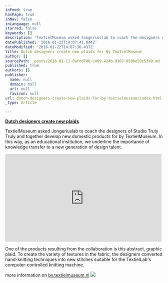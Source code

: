 ```yaml
---
inFeed: true
hasPage: true
inNav: false
inLanguage: null
starred: false
keywords: []
description: 'TextielMuseum asked Jongeriuslab to coach the designers of Studio Truly Truly and together develop new domestic products for by TextielMuseum. In this way, as an educational institution, we underline the importance of knowledge transfer to a new generation of design talent. One of the products resulting from the collaboration is this abstract, graphic plaid. To create the variety of textures in the fabric, the designers converted hand-knitting techniques into new stitches suitable for the TextielLab’s computer-controlled knitting machine. more information on by.textielmuseum.nl'
datePublished: '2016-01-22T14:07:41.044Z'
dateModified: '2016-01-22T14:07:36.437Z'
title: Dutch designers create new plaids for By TextielMuseum
author: []
sourcePath: _posts/2016-01-11-0afed786-c489-424b-9107-850be59c5349.md
published: true
authors: []
publisher:
  name: null
  domain: null
  url: null
  favicon: null
url: dutch-designers-create-new-plaids-for-by-textielmuseum/index.html
_type: Article

---
```

**[Dutch designers create new plaids][0]**

TextielMuseum asked Jongeriuslab to coach the designers of Studio Truly Truly and together develop new domestic products for by TextielMuseum. In this way, as an educational institution, we underline the importance of knowledge transfer to a new generation of design talent.

<iframe src="https://player.vimeo.com/video/142521058" width="500" height="281" frameborder="0" webkitallowfullscreen="webkitallowfullscreen" mozallowfullscreen="mozallowfullscreen" allowfullscreen="allowfullscreen" style=""></iframe>

One of the products resulting from the collaboration is this abstract, graphic plaid. To create the variety of textures in the fabric, the designers converted hand-knitting techniques into new stitches suitable for the TextielLab's computer-controlled knitting machine.

more information on [by.textielmuseum.nl][1]
![](https://the-grid-user-content.s3-us-west-2.amazonaws.com/e187f59e-cfe5-4d6b-8e45-f0ad3f3ec6a2.jpg)

[0]: null
[1]: http://www.by.textielmuseum.nl/